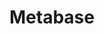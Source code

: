 ---
draft: false
title: Metabase
content:
  id: metabase
  name: Metabase
  website: https://www.metabase.com/
  short_description: Metabase is an open-source tool that simply and quickly gathers business intelligence and analytics for your company.
---